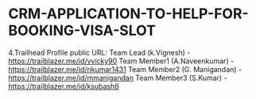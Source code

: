 # CRM-APPLICATION-TO-HELP-FOR-BOOKING-VISA-SLOT

4.Trailhead Profile public URL:
Team Lead (k.Vignesh)         -https://trailblazer.me/id/vvicky90
Team Member1 (A.Naveenkumar)  -https://trailblazer.me/id/nkumar1431
Team Member2 (G. Manigandan)  -https://trailblazer.me/id/mmanigandan 
Team Member3 (S.Kumar)        -https://trailblazer.me/id/ksubash6
